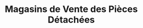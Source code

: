 ---
title: "Magasins de Vente des Pièces Détachées"
url: /nzerekore/magasins-de-vente-des-pieces-detachees-2/
shop: Allgemein
---